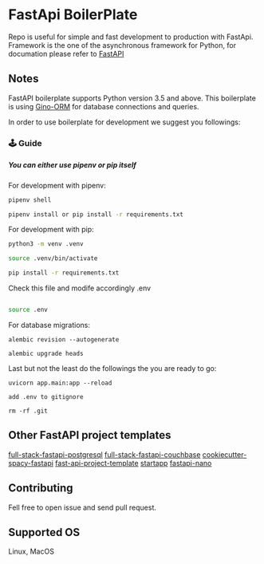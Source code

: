 # FastApi BoilerPlate
Repo is useful for simple and fast development to production with FastApi. Framework is the one of the asynchronous framework for Python, for documation please refer to [FastAPI](https://fastapi.tiangolo.com/)

## Notes
FastAPI boilerplate supports Python version 3.5 and above.
This boilerplate is using [Gino-ORM](https://python-gino.org/) for database connections and queries.

In order to use boilerplate  for development we suggest you followings:
### 🕹 Guide

##### You can either use pipenv or pip itself

For development with pipenv:
```sh
pipenv shell

pipenv install or pip install -r requirements.txt

```

For development with pip:
```sh
python3 -m venv .venv

source .venv/bin/activate

pip install -r requirements.txt
```

Check this file and modife accordingly .env

```sh

source .env

```

For database migrations:
```
alembic revision --autogenerate

alembic upgrade heads
```
Last but not the least do the followings the you are ready to go:
```
uvicorn app.main:app --reload

add .env to gitignore

rm -rf .git
```
## Other FastAPI project templates

[full-stack-fastapi-postgresql](https://github.com/tiangolo/full-stack-fastapi-postgresql)
[full-stack-fastapi-couchbase](https://github.com/tiangolo/full-stack-fastapi-couchbase)
[cookiecutter-spacy-fastapi](https://github.com/microsoft/cookiecutter-spacy-fastapi)
[fast-api-project-template](https://github.com/bergran/fast-api-project-template)
[startapp](https://github.com/sabuhish/startapp)
[fastapi-nano](https://github.com/rednafi/fastapi-nano)


##  Contributing
Fell free to open issue and send pull request.

## Supported OS
Linux, MacOS

